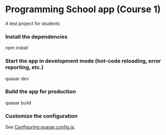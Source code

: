 # Programming School app (Course 1)

A test project for students

### Install the dependencies
npm install


### Start the app in development mode (hot-code reloading, error reporting, etc.)
quasar dev


### Build the app for production
quasar build

### Customize the configuration
See [Configuring quasar.config.js](https://v2.quasar.dev/quasar-cli-vite/quasar-config-js).
